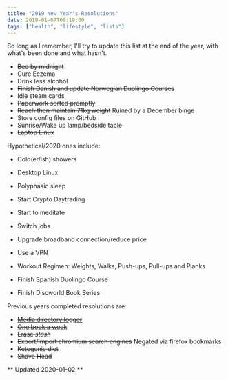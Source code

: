 ```yaml
---
title: "2019 New Year's Resolutions"
date: 2019-01-07T09:19:00
tags: ["health", "lifestyle", "lists"]
---
```


So long as I remember, I'll try to update this list at the end of the year, with what's been done and what hasn't.

* ~~Bed by midnight~~
* Cure Eczema
* Drink less alcohol
* ~~Finish Danish and update Norwegian Duolingo Courses~~
* Idle steam cards
* ~~Paperwork sorted promptly~~
* ~~Reach then maintain 71kg weight~~ Ruined by a December binge
* Store config files on GitHub
* Sunrise/Wake up lamp/bedside table
* ~~Laptop Linux~~

Hypothetical/2020 ones include:
* Cold(er/ish) showers

* Desktop Linux
* Polyphasic sleep
* Start Crypto Daytrading
* Start to meditate
* Switch jobs
* Upgrade broadband connection/reduce price
* Use a VPN
* Workout Regimen: Weights, Walks, Push-ups, Pull-ups and Planks
* Finish Spanish Duolingo Course
* Finish Discworld Book Series

Previous years completed resolutions are:
* ~~[Media directory logger](https://git.minskio.co.uk/cgit.cgi/logger/.git/)~~
* ~~[One book a week](https://minskio.co.uk/reading-list/)~~
* ~~Erase *stash*~~
* ~~Export/Import chromium search engines~~ Negated via firefox bookmarks
* ~~Ketogenic diet~~
* ~~Shave Head~~

** Updated 2020-01-02 **